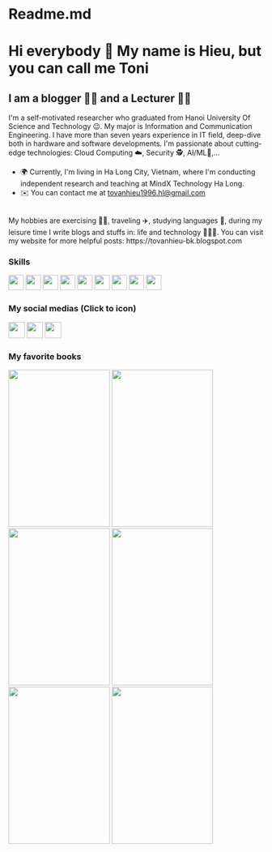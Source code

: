# Readme.md
Hi everybody 👋 My name is Hieu, but you can call me Toni
============================

I am a blogger 👨‍💻 and a Lecturer 🧑‍🏫
----------------------------------
I'm a self-motivated researcher who graduated from Hanoi University Of Science and Technology 😉. My major is Information and Communication Engineering. I have more than seven years experience in IT field, deep-dive both in hardware and software developments. I'm passionate about cutting-edge technologies: Cloud Computing ☁️, Security 🕵️, AI/ML🤖,...
* 🌍 Currently, I'm living in Ha Long City, Vietnam, where I'm conducting independent research and teaching at MindX Technology Ha Long.
* ✉️ You can contact me at [tovanhieu1996.hl@gmail.com](mailto:tovanhieu1996.hl@gmail.com)
</br>
My hobbies are exercising 🏃‍♂️, traveling ✈️, studying languages 📖, during my leisure time I write blogs and stuffs in: life and technology 🧑🏻‍💻.
You can visit my website for more helpful posts: https://tovanhieu-bk.blogspot.com
</br>

### Skills
<p align="left">
<img src="https://upload.wikimedia.org/wikipedia/commons/thumb/c/c3/Python-logo-notext.svg/1869px-Python-logo-notext.svg.png" width="30px" height="30px" alt="">
<img src="https://cdn.icon-icons.com/icons2/2415/PNG/512/java_original_wordmark_logo_icon_146459.png" width="30px" height="30px" alt="">
<img src="https://cdn-icons-png.flaticon.com/512/6132/6132222.png" width="30px" height="30px" alt="">
<img src="https://cdn.iconscout.com/icon/free/png-256/free-javascript-2038874-1720087.png"  width="30px" height="30px" alt="">
<img src="https://cdn-icons-png.flaticon.com/512/919/919827.png" width="30px" height="30px" alt="">
<img src="https://cdn-icons-png.flaticon.com/512/919/919826.png" width="30px" height="30px" alt="">
<img src="https://uxwing.com/wp-content/themes/uxwing/download/brands-and-social-media/kubernetes-icon.png" width="30px" height="30px" alt="">
<img src="https://encrypted-tbn0.gstatic.com/images?q=tbn:ANd9GcQc7KjHTXcgfW6r9P_Q3xsgbSdC-RewQObGtQ&usqp=CAU" width="30px" height="30px" alt="">
<img src="https://icons.veryicon.com/png/o/miscellaneous/color-work-icon/blockchain-2.png" width="30px" height="30px" alt="">  
</p>

### My social medias (Click to icon)
<p align="left"><a href="https://www.linkedin.com/in/tô-văn-hiệu-8b566a130/" target="_blank" rel="noreferrer"><img src="https://raw.githubusercontent.com/danielcranney/readme-generator/main/public/icons/socials/linkedin.svg" width="32" height="32" /></a>
<a href="https://www.youtube.com/@hieutovan96" target="_blank" rel="noreferrer"><img src="https://raw.githubusercontent.com/danielcranney/readme-generator/main/public/icons/socials/youtube.svg" width="32" height="32" /></a>
<a href="https://twitter.com/hieutv96" target="_blank" rel="noreferrer"><img src="https://png.pngtree.com/png-vector/20221018/ourmid/pngtree-twitter-social-media-round-icon-png-image_6315985.png" width="32" height="32" /></a></p>

### My favorite books
<img src="https://github.com/tovanhieu/tovanhieu/assets/26000753/f7f5cd46-b64f-40db-8df7-045ab2a77a82" width="200px" height="310px"> <img src="https://github.com/tovanhieu/tovanhieu/assets/26000753/aded8d3c-507a-4e52-97ed-23e2791e95ec)" width="200px" height="310px"> <img src="https://github.com/tovanhieu/tovanhieu/assets/26000753/4b7076c4-e313-42b8-a574-1cce6ed5bb8e" width="200px" height="310px"> <img src="https://github.com/tovanhieu/tovanhieu/assets/26000753/86e90675-024c-4133-9cf7-a668453e4395" width="200px" height="310px"> <img src="https://github.com/tovanhieu/tovanhieu/assets/26000753/63132dd9-e351-4829-bd0b-c717c6cc47b4" width="200px" height="310px"> <img src="https://www.combatready.ee/wp-content/uploads/2023/02/Your-next-five-moves-1-198x300.jpg" width="200px" height="310px">



